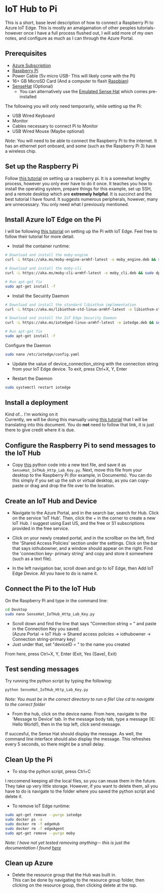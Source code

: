 # IoT Hub to Pi

This is a short, base level description of how to connect a Raspberry Pi to Azure IoT Edge. This is mostly an amalgamation of other peoples tutorials- however once I have a full process flushed out, I will add more of my own notes, and configure as much as I can through the Azure Portal.

## Prerequisites

- [Azure Subscription](https://portal.azure.com) 
- [Raspberry Pi](https://www.raspberrypi.org/products/raspberry-pi-3-model-b/)
- Power Cable (5v micro USB- This will likely come with the Pi)
- 16+ GB MicroSD Card (And a computer to flash [Raspbian](https://www.raspberrypi.org/downloads/raspbian/))
- [SenseHat](https://www.raspberrypi.org/products/sense-hat/) (Optional)
  - You can alternatively use the [Emulated Sense Hat](https://www.raspberrypi.org/blog/sense-hat-emulator/) which comes pre-installed
  
The following you will only need temporarily, while setting up the Pi:

- USB Wired Keyboard
- Monitor
- Cables necessary to connect Pi to Monitor
- USB Wired Mouse (Maybe optional)


*Note:* You will need to be able to connect the Raspberry Pi to the internet. It has an ethernet port onboard, and some (such as the Raspberry Pi 3) have a wireless chip.


## Set up the Raspberry Pi

Follow [this tutorial](https://blog.jongallant.com/2017/11/raspberrypi-setup/) on setting up a raspberry pi. It is a somewhat lengthy process, however you only ever have to do it once. It teaches you how to install the operating system, prepare things for this example, set up SSH, and a remote desktop which are __extremely helpful__. It is succinct and the best tutorial I have found. It suggests numerous peripherals, however, many are unnecessary. You only need what I previously mentioned.

## Install Azure IoT Edge on the Pi

I will be following [this tutorial](https://docs.microsoft.com/en-us/azure/iot-edge/how-to-install-iot-edge-linux-arm) on setting up the Pi with IoT Edge. Feel free to follow their tutorial for more detail.

- Install the container runtime: 
```sh
# Download and install the moby-engine
curl -L https://aka.ms/moby-engine-armhf-latest -o moby_engine.deb && sudo dpkg -i ./moby_engine.deb

# Download and install the moby-cli
curl -L https://aka.ms/moby-cli-armhf-latest -o moby_cli.deb && sudo dpkg -i ./moby_cli.deb

# Run apt-get fix
sudo apt-get install -f
```
- Install the Secuirity Daemon 
```sh
# Download and install the standard libiothsm implementation
curl -L https://aka.ms/libiothsm-std-linux-armhf-latest -o libiothsm-std.deb && sudo dpkg -i ./libiothsm-std.deb

# Download and install the IoT Edge Security Daemon
curl -L https://aka.ms/iotedged-linux-armhf-latest -o iotedge.deb && sudo dpkg -i ./iotedge.deb

# Run apt-get fix
sudo apt-get install -f
```
Configure the Daemon 
```sh
sudo nano /etc/iotedge/config.yaml
```

- Update the value of device_connection_string with the connection string from your IoT Edge device.
To exit, press Ctrl+X, Y, Enter

- Restart the Daemon
```sh
sudo systemctl restart iotedge
```

## Install a deployment 

Kind of... I'm working on it <br/>
Currently, we will be doing this manually using [this tutorial](https://github.com/khilscher/IoTHubPiHackathon/tree/master/3) that I will be translating into this document. You do __not__ need to follow that link, it is just there to give credit where it is due.

## Configure the Raspberry Pi to send messages to the IoT Hub

- Copy [this](https://github.com/khilscher/IoTHubPiHackathon/blob/master/SenseHat_IoTHub_Http_Lab_Key.py) python code into a new text file, and save it as `SenseHat_IoTHub_Http_Lab_Key.py`. Next, move this file from your desktop to the Raspberry Pi (for example, in Documents). You can do this simply if you set up the ssh or virtual desktop, as you can copy-paste or drag and drop the file over to the location.

## Create an IoT Hub and Device

- Navigate to the Azure Portal, and in the search bar, search for Hub. Click on the service 'IoT Hub'. Then, click the + in the corner to create a new IoT Hub. I suggest using East US, and the free or S1 subscriptions provided in the free service. 

- Click on your newly created portal, and in the scrollbar on the left, find the 'Shared Access Policies' section under the settings. Click on the bar that says iothubowner, and a window should appear on the right. Find the 'connection key- primary string' and copy and store it somewhere (such as a text file). 

- In the left navigation bar, scroll down and go to IoT Edge, then Add IoT Edge Device. All you have to do is name it.

## Connect the Pi to the IoT Hub 

On the Raspberry Pi and type in the command line:
```sh
cd Desktop
sudo nano SenseHat_IoTHub_Http_Lab_Key.py
```
- Scroll down and find the line that says "Connection string = " and paste in the Connection Key you saved. <br/> (Azure Portal -> IoT Hub -> Shared access policies -> iothubowner -> Connection string-primary key)
- Just under that, set "deviceID = " to the name you created

From here, press Ctrl+X, Y, Enter (Exit, Yes (Save), Exit)

## Test sending messages

Try running the python script by typing the following:
```sh
python SenseHat_IoTHub_Http_Lab_Key.py
```
*Note: You must be in the correct directory to run a file! Use cd to navigate to the correct folder* <br/>

- From the hub, click on the device name. From here, navigate to the 'Message to Device' tab. In the message body tab, type a message (IE: Hello World!), then in the top left, click send message. 

If succesful, the Sense Hat should display the message. As well, the command line interface should also display the message. This refreshes every 5 seconds, so there might be a small delay.

## Clean Up the Pi

- To stop the python script, press Ctrl+C

I reccomend keeping all the local files, so you can reuse them in the future. They take up very little storage. However, if you want to delete them, all you have to do is navigate to the folder where you saved the python script and delete it. 

- To remove IoT Edge runtime:
```sh
sudo apt-get remove --purge iotedge
sudo docker ps -a
sudo docker rm -f edgeHub
sudo docker rm -f edgeAgent
sudo apt-get remove --purge moby
```

*Note: I have not yet tested removing anything-- this is just the documentation I found [here](https://docs.microsoft.com/en-us/azure/iot-edge/quickstart-linux#clean-up-resources)*

## Clean up Azure

- Delete the resource group that the Hub was built in. <br/> This can be done by navigating to the resource group folder, then clicking on the resource group, then clicking delete at the top. 
